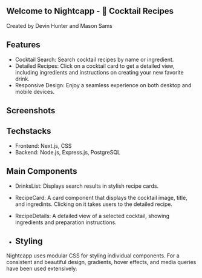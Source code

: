 ## Welcome to Nightcapp - 🍹 Cocktail Recipes

Created by Devin Hunter and Mason Sams

## Features
- Cocktail Search: Search cocktail recipes by name or ingredient.
- Detailed Recipes: Click on a cocktail card to get a detailed view, including ingredients and instructions on creating your new favorite drink.
- Responsive Design: Enjoy a seamless experience on both desktop and mobile devices.

## Screenshots

## Techstacks
- Frontend: Next.js, CSS
- Backend: Node.js, Express.js, PostgreSQL

## Main Components
- DrinksList: Displays search results in stylish recipe cards.
- RecipeCard: A card component that displays the cocktail image, title, and ingredints. Clicking on it takes users to the detailed recipe.
- RecipeDetails: A detailed view of a selected cocktail, showing ingredients and preparation instructions.

- ## Styling
Nightcapp uses modular CSS for styling individual components. For a consistent and beautiful design, gradients, hover effects, and media queries have been used extensively.